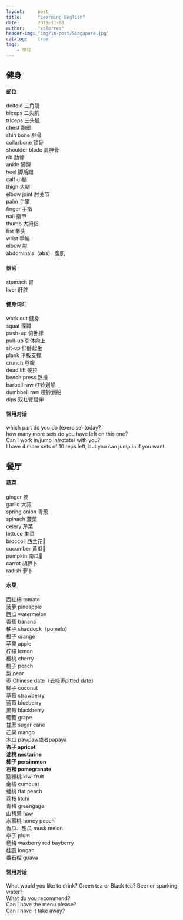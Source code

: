 ```yaml
---
layout:     post
title:      "Learning English"
date:       2019-11-03
author:     "xcTorres"
header-img: "img/in-post/Singapore.jpg"
catalog:    true
tags:
    - 学习
---
```


## 健身
#### 部位
deltoid 三角肌  
biceps 二头肌  
triceps 三头肌  
chest 胸部  
shin bone 胫骨  
collarbone 锁骨  
shoulder blade 肩胛骨  
rib 肋骨  
ankle 脚踝  
heel 脚后跟  
calf 小腿  
thigh 大腿  
elbow joint 肘关节  
palm 手掌  
finger 手指  
nail 指甲  
thumb 大拇指   
fist 拳头   
wrist 手腕  
elbow 肘  
abdominals（abs） 腹肌

#### 器官
stomach 胃  
liver 肝脏  

#### 健身词汇
work out 健身  
squat 深蹲  
push-up 俯卧撑  
pull-up 引体向上  
sit-up 仰卧起坐  
plank  平板支撑  
crunch 卷腹  
dead lift 硬拉  
bench press 卧推  
barbell raw 杠铃划船  
dumbbell raw 哑铃划船  
dips 双杠臂屈伸  

#### 常用对话
which part do you do (exercise) today?  
how many more sets do you have left on this one?  
Can I work in/jump in/rotate/ with you?  
I have 4 more sets of 10 reps left, but you can jump in if you want.

## 餐厅
#### 蔬菜
ginger 姜  
garlic 大蒜  
spring onion 青葱  
spinach 菠菜  
celery 芹菜  
lettuce 生菜  
broccoli 西兰花🥦  
cucumber 黄瓜🥒  
pumpkin 南瓜🎃  
carrot 胡萝卜  
radish 萝卜  

#### 水果
西红柿 tomato  
菠萝 pineapple  
西瓜 watermelon  
香蕉 banana  
柚子 shaddock（pomelo）  
橙子 orange  
苹果 apple  
柠檬 lemon  
樱桃 cherry  
桃子 peach  
梨 pear  
枣 Chinese date（去核枣pitted date）  
椰子 coconut  
草莓 strawberry  
蓝莓 blueberry  
黑莓 blackberry  
葡萄 grape  
甘蔗 sugar cane  
芒果 mango  
木瓜 pawpaw或者papaya  
**杏子 apricot**  
**油桃 nectarine**  
**柿子 persimmon**  
**石榴 pomegranate**  
猕猴桃 kiwi fruit  
金橘 cumquat  
蟠桃 flat peach  
荔枝 litchi  
青梅 greengage  
山楂果 haw  
水蜜桃 honey peach  
香瓜、甜瓜 musk melon  
李子 plum  
杨梅 waxberry red bayberry  
桂圆 longan  
番石榴 guava


#### 常用对话
What would you like to drink? Green tea or Black tea? Beer or sparking water?  
What do you recommend?  
Can I have the menu please?  
Can I have it take away?
